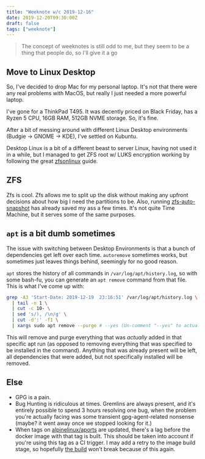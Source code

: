 ```yaml
---
title: "Weeknote w/c 2019-12-16"
date: 2019-12-20T09:30:00Z
draft: false
tags: ["weeknote"]
---
```


> The concept of weeknotes is still odd to me, but they seem to be a thing that people do, so I'll give it a go

## Move to Linux Desktop

So, I've decided to drop Mac for my personal laptop. It's not that there were any real problems with MacOS, but really I just needed a more powerful laptop.

I've gone for a ThinkPad T495. It was decently priced on Black Friday, has a Ryzen 5 CPU, 16GB RAM, 512GB NVME storage. So, it's fine.

After a bit of messing around with different Linux Desktop environments (Budgie -> GNOME -> KDE), I've settled on Kubuntu.

Desktop Linux is a bit of a different beast to server Linux, having not used it in a while, but I managed to get ZFS root w/ LUKS encryption working by following the great [zfsonlinux](https://github.com/zfsonlinux/zfs/wiki/Ubuntu-18.04-Root-on-ZFS) guide.

## ZFS

Zfs is cool. Zfs allows me to split up the disk without making any upfront decisions about how big I need the partitions to be. Also, running [zfs-auto-snapshot](https://github.com/zfsonlinux/zfs-auto-snapshot) has already saved my ass a few times. It's not quite Time Machine, but it serves some of the same purposes.

## `apt` is a bit dumb sometimes

The issue with switching between Desktop Environments is that a bunch of dependencies get left over each time. `autoremove` sometimes works, but sometimes just leaves things behind, seemingly for no good reason.

`apt` stores the history of all commands in `/var/log/apt/history.log`, so with some bash-fu, you can generate an `apt remove` command from that file. This is what I've come up with:

```bash
grep -A3 'Start-Date: 2019-12-19  23:16:51' /var/log/apt/history.log \
  | tail -n 1 \
  | cut -c 10- \
  | sed 's/), /\n/g' \
  | cut -d':' -f1 \
  | xargs sudo apt remove --purge # --yes (Un-comment "--yes" to actually run the command)
```

This will remove and purge everything that was _actually_ added in that specific apt run (as opposed to removing everything that was specified to be installed in the command). Anything that was already present will be left, all dependencies that were added, but not specifically installed will be removed.

## Else

- GPG is a pain.
- Bug Hunting is ridiculous at times. Gremlins are always present, and it's entirely possible to spend 3 hours resolving one bug, when the problem you're actually facing was some transient gpg-agent-related nonsense (maybe? it went away once we stopped looking for it.)
- When tags on [alpinelinux/aports](https://github.com/alpinelinux/aports) are updated, there's a lag before the docker image with that tag is built. This should be taken into account if you're using this tag as a CI trigger. I may add a retry to the image build stage, so hopefully [the build](https://concourse.whitwell.dev/teams/main/pipelines/docker-xteve/jobs/Build/builds/60) won't break because of this again.
